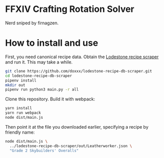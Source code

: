 # FFXIV Crafting Rotation Solver

Nerd sniped by firnagzen.

# How to install and use

First, you need canonical recipe data. Obtain the [Lodestone recipe
scraper](https://github.com/doxxx/lodestone-recipe-db-scraper) and run
it. This may take a while.

```bash
git clone https://github.com/doxxx/lodestone-recipe-db-scraper.git
cd lodestone-recipe-db-scraper
pipenv install
mkdir out
pipenv run python3 main.py -r all
```

Clone this repository. Build it with webpack:

```bash
yarn install
yarn run webpack
node dist/main.js
```

Then point it at the file you downloaded earlier, specifying a recipe
by friendly name:

```bash
node dist/main.js \
  ../lodestone-recipe-db-scraper/out/Leatherworker.json \
  "Grade 2 Skybuilders' Overalls"
```
